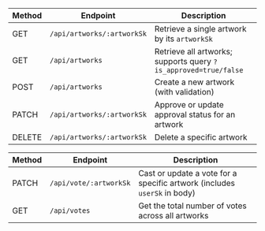 | Method | Endpoint                   | Description                                                     |
| ------ | -------------------------- | --------------------------------------------------------------- |
| GET    | `/api/artworks/:artworkSk` | Retrieve a single artwork by its `artworkSk`                    |
| GET    | `/api/artworks`            | Retrieve all artworks; supports query `?is_approved=true/false` |
| POST   | `/api/artworks`            | Create a new artwork (with validation)                          |
| PATCH  | `/api/artworks/:artworkSk` | Approve or update approval status for an artwork                |
| DELETE | `/api/artworks/:artworkSk` | Delete a specific artwork                                       |

| Method | Endpoint               | Description                                                              |
| ------ | ---------------------- | ------------------------------------------------------------------------ |
| PATCH  | `/api/vote/:artworkSk` | Cast or update a vote for a specific artwork (includes `userSk` in body) |
| GET    | `/api/votes`           | Get the total number of votes across all artworks                        |
